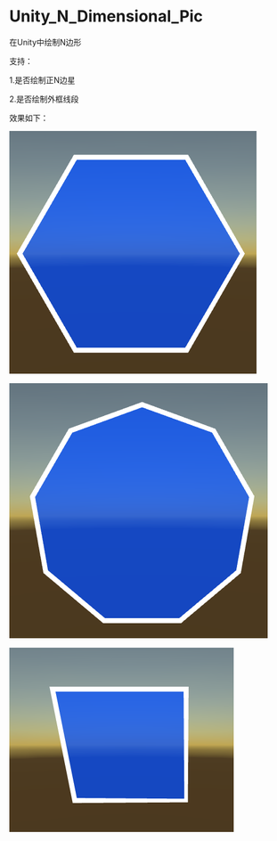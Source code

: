 # Unity_N_Dimensional_Pic
在Unity中绘制N边形

支持：

1.是否绘制正N边星

2.是否绘制外框线段

效果如下：

![Image text](https://github.com/nhljh1234/Unity_N_Dimensional_Pic/blob/master/Image/six.png)

![Image text](https://github.com/nhljh1234/Unity_N_Dimensional_Pic/blob/master/Image/nine.png)

![Image text](https://github.com/nhljh1234/Unity_N_Dimensional_Pic/blob/master/Image/four.png)
